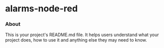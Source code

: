 alarms-node-red
===============

### About

This is your project's README.md file. It helps users understand what your
project does, how to use it and anything else they may need to know.
